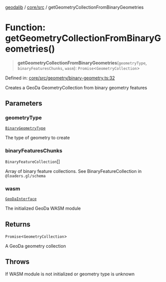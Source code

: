 [geodalib](../../../modules.md) / [core/src](../index.md) / getGeometryCollectionFromBinaryGeometries

# Function: getGeometryCollectionFromBinaryGeometries()

> **getGeometryCollectionFromBinaryGeometries**(`geometryType`, `binaryFeaturesChunks`, `wasm`): `Promise`\<`GeometryCollection`\>

Defined in: [core/src/geometry/binary-geometry.ts:32](https://github.com/GeoDaCenter/geoda-lib/blob/246bf05338fdf79294f778f8829940c18b17a0f8/js/packages/core/src/geometry/binary-geometry.ts#L32)

Creates a GeoDa GeometryCollection from binary geometry features

## Parameters

### geometryType

[`BinaryGeometryType`](../type-aliases/BinaryGeometryType.md)

The type of geometry to create

### binaryFeaturesChunks

`BinaryFeatureCollection`[]

Array of binary feature collections. See BinaryFeatureCollection in `@loaders.gl/schema`

### wasm

[`GeoDaInterface`](../interfaces/GeoDaInterface.md)

The initialized GeoDa WASM module

## Returns

`Promise`\<`GeometryCollection`\>

A GeoDa geometry collection

## Throws

If WASM module is not initialized or geometry type is unknown
